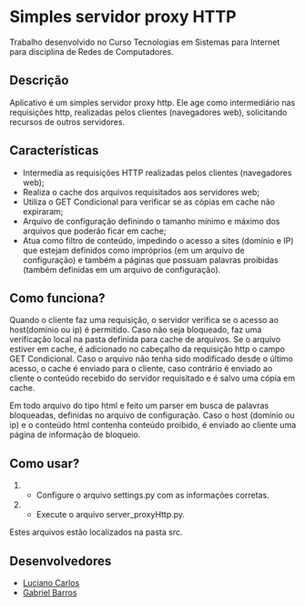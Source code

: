 # Simples servidor proxy HTTP
Trabalho desenvolvido no Curso Tecnologias em Sistemas para Internet para disciplina de Redes de Computadores.

## Descrição
Aplicativo é um simples servidor proxy http. Ele age como intermediário nas requisições http, realizadas pelos clientes (navegadores web), solicitando recursos de outros servidores. 

## Características
- Intermedia as requisições HTTP realizadas pelos clientes (navegadores web);
- Realiza o cache dos arquivos requisitados aos servidores web;
- Utiliza o GET Condicional para verificar se as cópias em cache não expiraram;
- Arquivo de configuração definindo o tamanho mínimo e máximo dos arquivos que poderão ficar em cache;
- Atua como filtro de conteúdo, impedindo o acesso a sites (domínio e IP) que estejam definidos como impróprios (em um arquivo de configuração) e também a páginas que possuam palavras proibidas (também definidas em um arquivo de configuração).

## Como funciona?
Quando o cliente faz uma requisição, o servidor verifica se o acesso ao host(domínio ou ip) é permitido. Caso não seja bloqueado, faz uma verificação local na pasta definida para cache de arquivos. Se o arquivo estiver em cache, é adicionado no cabeçalho da requisição http o campo GET Condicional. Caso o arquivo não tenha sido modificado desde o último acesso, o cache é enviado para o cliente, caso contrário é enviado ao cliente o conteúdo recebido do servidor requisitado e é salvo uma cópia em cache. 

Em todo arquivo do tipo html e feito um parser em busca de palavras bloqueadas, definidas no arquivo de configuração. Caso o host (domínio ou ip) e o conteúdo html contenha conteúdo proibido, é enviado ao cliente uma página de informação de bloqueio.

## Como usar?
 1. - Configure o arquivo settings.py com as informações corretas.
 2. - Execute o arquivo server_proxyHttp.py.

Estes arquivos estão localizados na pasta src.

## Desenvolvedores
+ [Luciano Carlos](github.com/LucianoCarlos)
+ [Gabriel Barros](github.com/GabrielBPereira)


  
